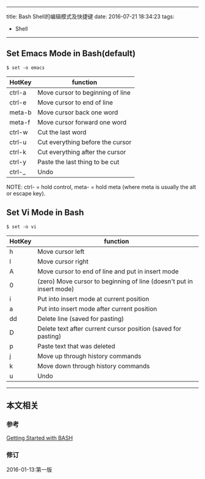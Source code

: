 ----
title: Bash Shell的编辑模式及快捷键
date: 2016-07-21 18:34:23
tags:
- Shell
----
## Set Emacs Mode in Bash(default)

	$ set -o emacs

HotKey|function
---|---
ctrl-a|Move cursor to beginning of line
ctrl-e|Move cursor to end of line
meta-b|Move cursor back one word
meta-f|Move cursor forward one word
ctrl-w|Cut the last word
ctrl-u|Cut everything before the cursor 
ctrl-k|Cut everything after the cursor
ctrl-y|Paste the last thing to be cut
ctrl-_|Undo

NOTE: ctrl- = hold control, meta- = hold meta (where meta is usually the alt or escape key).

## Set Vi Mode in Bash

	$ set -o vi

HotKey|function
---|---
h|Move cursor left
l|Move cursor right
A|Move cursor to end of line and put in insert mode
0|(zero) Move cursor to beginning of line (doesn't put in insert mode) 
i|Put into insert mode at current position
a|Put into insert mode after current position
dd|Delete line (saved for pasting)
D|Delete text after current cursor position (saved for pasting)
p|Paste text that was deleted
j|Move up through history commands
k|Move down through history commands
u|Undo

***
## 本文相关
### 参考
[Getting Started with BASH](http://www.hypexr.org/bash_tutorial.php#vi)
### 修订
2016-01-13:第一版
